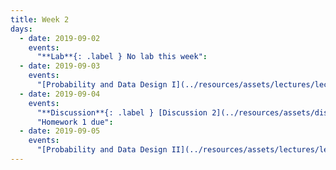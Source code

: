 ```yaml
---
title: Week 2
days:
  - date: 2019-09-02
    events:
      "**Lab**{: .label } No lab this week":
  - date: 2019-09-03
    events:
      "[Probability and Data Design I](../resources/assets/lectures/lec02/02-data-generation.pdf) ([annotated](../resources/assets/lectures/lec02/02-data-generation-annotated.pdf)) ([webcast](https://www.youtube.com/watch?v=OJFCRhAC788))":
  - date: 2019-09-04
    events:
      "**Discussion**{: .label } [Discussion 2](../resources/assets/discussions/disc02.pdf) ([solutions](../resources/assets/discussions/disc02_sol.pdf))":
      "Homework 1 due":
  - date: 2019-09-05
    events:
      "[Probability and Data Design II](../resources/assets/lectures/lec03/03-data-generation.pdf)":
---
```

